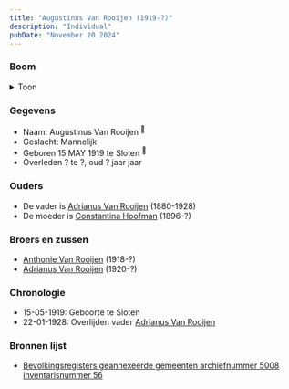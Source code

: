 ```yaml
---
title: "Augustinus Van Rooijen (1919-?)"
description: "Individual"
pubDate: "November 20 2024"
---
```


### Boom
<details><summary>Toon</summary>

![test](https://www.plantuml.com/plantuml/svg/ZP9DImCn48Rl-HM37Zm9cwsLRIdLjhIeu0TQ5KybkndRkDb9IR9AaVvtHxkq7aI579BvV6RUd8QeVAmhAq9fQAcygY1NHJdthYOzSjPvY5vHO1TI50kZ4GhZ2ukRErRBk88Agnnzs9X2H8ykhfOelbKjh0e1tWK039tNwASBKvI48VHwbJBKxqDBh8KuW9klLa5iClO6sXj5TO07HN3hd7b1sWCLu3n9aZG1s1-t9kt9a6k_FnkqUWszRgxorIntCLhizY4zXil14yWiI-31K8clY0Hy7jKh-i_7jzHGrjRE5EbPuLq8kMF6pnefN0okG7RI3EwZns8H6RTX73dYHL8qfE3CkUTAxH2bPCJ9SDmQjtv1F8BhqPG9EunQynR_GNG29pk2NlSDjJOqPuTCuMvymwZo-8jYmXH91llMp1TnXTQwDoPPYsQ1XuTDX6XmTuOcamtiabbRR4MfvtNWSN-MXIDXg-hVyiZsHfwExC2TTV7_mujJ9Cs_zmC0)
</details>

### Gegevens
- Naam: Augustinus Van Rooijen <sup><a href="../s00304/" style="text-decoration:none" title="Bevolkingsregisters geannexeerde gemeenten archiefnummer 5008 inventarisnummer 56">:link:</a></sup>
- Geslacht: Mannelijk
- Geboren 15 MAY 1919 te Sloten <sup><a href="../s00304/" style="text-decoration:none" title="Bevolkingsregisters geannexeerde gemeenten archiefnummer 5008 inventarisnummer 56">:link:</a></sup>
- Overleden ? te ?, oud ? jaar jaar 

### Ouders
- De vader is [Adrianus Van Rooijen](../i00020/) (1880-1928)
- De moeder is [Constantina Hoofman](../i00011/) (1896-?)

### Broers en zussen
- [Anthonie Van Rooijen](../i00181/) (1918-?)
- [Adrianus Van Rooijen](../i00179/) (1920-?)

### Chronologie
- 15-05-1919: Geboorte te Sloten
- 22-01-1928: Overlijden vader [Adrianus Van Rooijen](../i00020/)

### Bronnen lijst
- [Bevolkingsregisters geannexeerde gemeenten archiefnummer 5008 inventarisnummer 56](../s00304/)